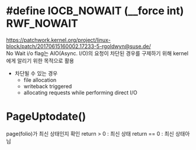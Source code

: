 # #define IOCB_NOWAIT		(__force int) RWF_NOWAIT

https://patchwork.kernel.org/project/linux-block/patch/20170615160002.17233-5-rgoldwyn@suse.de/  
No Wait i/o flag는 AIO(Async. I/O)의 요청이 차단된 경우를 구제하기 위해 kernel 에게 알리기 위한 목적으로 활용
- 차단될 수 있는 경우
  - file allocation
  - writeback triggered
  - allocating requests while performing direct I/O


# PageUptodate()
page(folio)가 최신 상태인지 확인
return > 0 : 최신 상태
return == 0 : 최신 상태아님